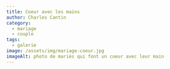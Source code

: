```yaml
---
title: Coeur avec les mains
author: Charles Cantin
category:
  - mariage
  - couple
tags:
  - galerie
image: /assets/img/mariage-coeur.jpg
imageAlt: photo de mariés qui font un coeur avec leur main
---
```

